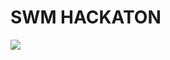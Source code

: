 # SWM HACKATON

<div style="text-align: center;">
    <img src="img/obwarzanki.gif" style="display: block; margin: 0 auto;">
</div>
